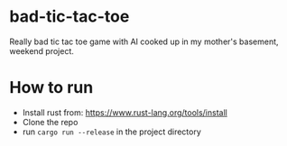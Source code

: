 # bad-tic-tac-toe
Really bad tic tac toe game with AI cooked up in my mother's basement, weekend project.

# How to run
* Install rust from: https://www.rust-lang.org/tools/install
* Clone the repo
* run `cargo run --release` in the project directory
